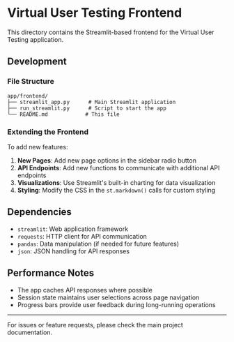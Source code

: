 # Virtual User Testing Frontend

This directory contains the Streamlit-based frontend for the Virtual User Testing application.

## Development

### File Structure

```
app/frontend/
├── streamlit_app.py      # Main Streamlit application
├── run_streamlit.py      # Script to start the app
└── README.md            # This file
```

### Extending the Frontend

To add new features:

1. **New Pages**: Add new page options in the sidebar radio button
2. **API Endpoints**: Add new functions to communicate with additional API endpoints
3. **Visualizations**: Use Streamlit's built-in charting for data visualization
4. **Styling**: Modify the CSS in the `st.markdown()` calls for custom styling

## Dependencies

- `streamlit`: Web application framework
- `requests`: HTTP client for API communication
- `pandas`: Data manipulation (if needed for future features)
- `json`: JSON handling for API responses

## Performance Notes

- The app caches API responses where possible
- Session state maintains user selections across page navigation
- Progress bars provide user feedback during long-running operations

---

For issues or feature requests, please check the main project documentation.

